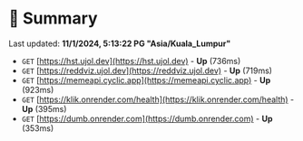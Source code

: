 # 📖 Summary
Last updated: **11/1/2024, 5:13:22 PG "Asia/Kuala_Lumpur"**

- `GET` [https://hst.ujol.dev](https://hst.ujol.dev) - **Up** (736ms)
- `GET` [https://reddviz.ujol.dev](https://reddviz.ujol.dev) - **Up** (719ms)
- `GET` [https://memeapi.cyclic.app](https://memeapi.cyclic.app) - **Up** (923ms)
- `GET` [https://klik.onrender.com/health](https://klik.onrender.com/health) - **Up** (395ms)
- `GET` [https://dumb.onrender.com](https://dumb.onrender.com) - **Up** (353ms)
